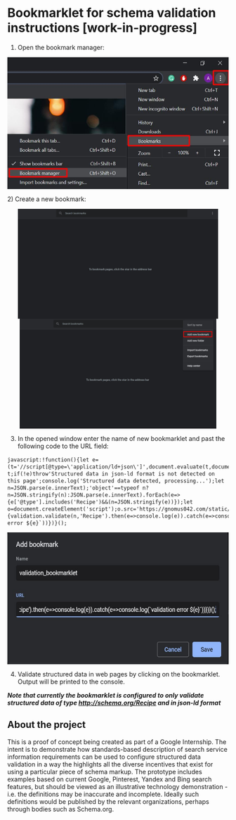 # Bookmarklet for schema validation instructions [work-in-progress]

1) Open the bookmark manager:
<p align="center">
  <img src="./assets/step1.jpg" height="300" align="center">
</p>
2) Create a new bookmark:

<p align="center">
  <img src="./assets/step2.1.jpg" height="250" align="center">
  <img src="./assets/step2.2.jpg" height="250" align="center">
</p>

3) In the opened window enter the name of new bookmarklet and past the following code to the URL field:

```
javascript:!function(){let e=(t='//script[@type=\'application/ld+json\']',document.evaluate(t,document,null,XPathResult.FIRST_ORDERED_NODE_TYPE,null).singleNodeValue);var t;if(!e)throw'Structured data in json-ld format is not detected on this page';console.log('Structured data detected, processing...');let n=JSON.parse(e.innerText);'object'==typeof n?n=JSON.stringify(n):JSON.parse(e.innerText).forEach(e=>{e['@type'].includes('Recipe')&&(n=JSON.stringify(e))});let o=document.createElement('script');o.src='https://gnomus042.com/static/js/libs/bookmarklet.validation.bundle.js',o.async=!1,document.body.appendChild(o),o.addEventListener('load',function(){validation.validate(n,'Recipe').then(e=>console.log(e)).catch(e=>console.log(`validation error ${e}`))})}();
```

<p align="center">
  <img src="./assets/step3.jpg" height="300" align="center">
</p>

4) Validate structured data in web pages by clicking on the bookmarklet. Output will be printed to the console.

***Note that currently the bookmarklet is configured to only validate structured data of type http://schema.org/Recipe and in json-ld format***
## About the project
This is a proof of concept being created as part of a Google Internship. The intent is to demonstrate how standards-based description of search service information requirements can be used to configure structured data validation in a way the highlights all the diverse incentives that exist for using a particular piece of schema markup. The prototype includes examples based on current Google, Pinterest, Yandex and Bing search features, but should be viewed as an illustrative technology demonstration - i.e. the definitions may be inaccurate and incomplete. Ideally such definitions would be published by the relevant organizations, perhaps through bodies such as Schema.org.
